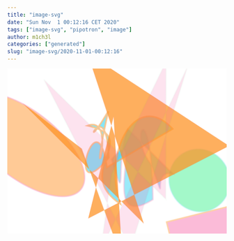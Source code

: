 ```yaml
---
title: "image-svg"
date: "Sun Nov  1 00:12:16 CET 2020"
tags: ["image-svg", "pipotron", "image"]
author: m1ch3l
categories: ["generated"]
slug: "image-svg/2020-11-01-00:12:16"
---
```


![](image.svg)
